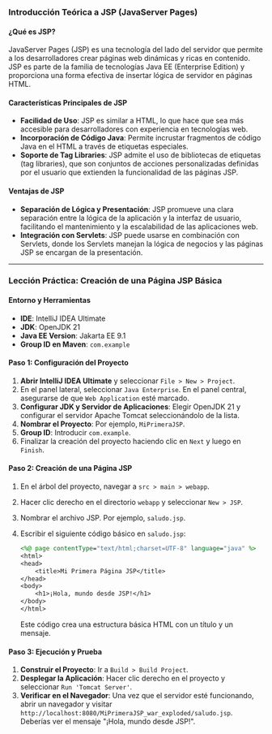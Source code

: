 ### Introducción Teórica a JSP (JavaServer Pages)

#### ¿Qué es JSP?
JavaServer Pages (JSP) es una tecnología del lado del servidor que permite a los desarrolladores crear páginas web dinámicas y ricas en contenido. JSP es parte de la familia de tecnologías Java EE (Enterprise Edition) y proporciona una forma efectiva de insertar lógica de servidor en páginas HTML.

#### Características Principales de JSP
- **Facilidad de Uso**: JSP es similar a HTML, lo que hace que sea más accesible para desarrolladores con experiencia en tecnologías web.
- **Incorporación de Código Java**: Permite incrustar fragmentos de código Java en el HTML a través de etiquetas especiales.
- **Soporte de Tag Libraries**: JSP admite el uso de bibliotecas de etiquetas (tag libraries), que son conjuntos de acciones personalizadas definidas por el usuario que extienden la funcionalidad de las páginas JSP.

#### Ventajas de JSP
- **Separación de Lógica y Presentación**: JSP promueve una clara separación entre la lógica de la aplicación y la interfaz de usuario, facilitando el mantenimiento y la escalabilidad de las aplicaciones web.
- **Integración con Servlets**: JSP puede usarse en combinación con Servlets, donde los Servlets manejan la lógica de negocios y las páginas JSP se encargan de la presentación.

---

### Lección Práctica: Creación de una Página JSP Básica

#### Entorno y Herramientas
- **IDE**: IntelliJ IDEA Ultimate
- **JDK**: OpenJDK 21
- **Java EE Version**: Jakarta EE 9.1
- **Group ID en Maven**: `com.example`

#### Paso 1: Configuración del Proyecto
1. **Abrir IntelliJ IDEA Ultimate** y seleccionar `File > New > Project`.
2. En el panel lateral, seleccionar `Java Enterprise`. En el panel central, asegurarse de que `Web Application` esté marcado.
3. **Configurar JDK y Servidor de Aplicaciones**: Elegir OpenJDK 21 y configurar el servidor Apache Tomcat seleccionándolo de la lista.
4. **Nombrar el Proyecto**: Por ejemplo, `MiPrimeraJSP`.
5. **Group ID**: Introducir `com.example`.
6. Finalizar la creación del proyecto haciendo clic en `Next` y luego en `Finish`.

#### Paso 2: Creación de una Página JSP
1. En el árbol del proyecto, navegar a `src > main > webapp`.
2. Hacer clic derecho en el directorio `webapp` y seleccionar `New > JSP`.
3. Nombrar el archivo JSP. Por ejemplo, `saludo.jsp`.
4. Escribir el siguiente código básico en `saludo.jsp`:

   ```jsp
   <%@ page contentType="text/html;charset=UTF-8" language="java" %>
   <html>
   <head>
       <title>Mi Primera Página JSP</title>
   </head>
   <body>
       <h1>¡Hola, mundo desde JSP!</h1>
   </body>
   </html>
   ```

   Este código crea una estructura básica HTML con un título y un mensaje.

#### Paso 3: Ejecución y Prueba
1. **Construir el Proyecto**: Ir a `Build > Build Project`.
2. **Desplegar la Aplicación**: Hacer clic derecho en el proyecto y seleccionar `Run 'Tomcat Server'`.
3. **Verificar en el Navegador**: Una vez que el servidor esté funcionando, abrir un navegador y visitar `http://localhost:8080/MiPrimeraJSP_war_exploded/saludo.jsp`. Deberías ver el mensaje "¡Hola, mundo desde JSP!".
